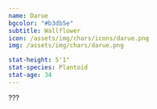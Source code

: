 ```yaml
---
name: Darue
bgcolor: "#b3db5e"
subtitle: Wallflower
icon: /assets/img/chars/icons/darue.png
img: /assets/img/chars/darue.png

stat-height: 5'1"
stat-species: Plantoid
stat-age: 34
---
```

???